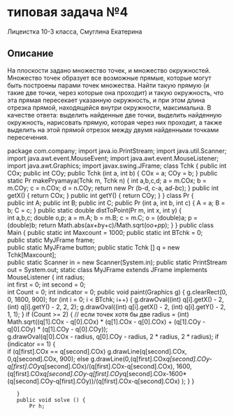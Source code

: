 # типовая задача №4

Лицеистка 10-3 класса, Смуглина Екатерина

## Описание

На плоскости задано множество точек, и множество окружностей. Множество точек образует все возможные прямые, которые могут быть построены парами точек множества. Найти такую прямую (и такие две точки, через которые она проходит) и такую окружность, что эта прямая пересекает указанную окружность, и при этом длина отрезка прямой, находящейся внутри окружности, максимальна. В качестве ответа: выделить найденные две точки, выделить найденную окружность, нарисовать прямую, которая через них проходит, а также выделить на этой прямой отрезок между двумя найденными точками пересечения.

package com.company;
import java.io.PrintStream;
import java.util.Scanner;
import java.awt.event.MouseEvent;
import java.awt.event.MouseListener;
import java.awt.Graphics;
import javax.swing.JFrame;
class Tchk { 
   public int COx;
   public int COy;
   public Tchk (int a, int b) {
       COx = a;
       COy = b;
   }
   public static Pr makePryamaya(Tchk m, Tchk n) { 
       int a,b,c,d;
       a = m.COx;
       b = m.COy;
       c = n.COx;
       d = n.COy;
       return new Pr (b-d, c-a, a*d-b*c);
   }
   public int getX() {
       return COx;
   }
   public int getY() {
       return COy;
   }
}
class Pr {      
   public int A;
   public int B;
   public int C;
   public Pr (int a, int b, int c) {
       A = a;
       B = b;
       C = c;
   }
   public static double distToPoint(Pr m, int x, int y) {  
       int a,b,c;
       double o,p;
       a = m.A;
       b = m.B;
       c = m.C;
       o = (double)a;
       p = (double)b;
       return Math.abs(a*x+b*y+c)/Math.sqrt(o*o+p*p);
   }
}
public class Main {
   public static int Maxcount = 1000; 
   public static int BTchk = 0;      
   public static MyJFrame frame;     
   public static MyJFrame button;
   public static Tchk [] q = new Tchk[Maxcount];  
   public static Scanner in = new Scanner(System.in);
   public static PrintStream out = System.out;
   static class MyJFrame extends JFrame implements MouseListener {
       int radius;      
       int first = 0; 
       int second = 0;    
       int Count = 0; 
       int indicator = 0; 
       public void paint(Graphics g) {
           g.clearRect(0, 0, 1600, 900); 
           for (int i = 0; i < BTchk; i++)
           {
               g.drawOval((int) q[i].getX() - 2, (int) q[i].getY() - 2, 2, 2); 
               g.drawOval((int) q[i].getX() - 2, (int) q[i].getY() - 2, 1, 1);            }
           if (Count >= 2) { // если точек хотя бы две
                   radius = (int) Math.sqrt((q[1].COx - q[0].COx) * (q[1].COx - q[0].COx) + (q[1].COy - q[0].COy) * (q[1].COy - q[0].COy));  
               g.drawOval(q[0].COx - radius, q[0].COy - radius, 2 * radius, 2 * radius); 
               if (indicator == 1) {     
                   if (q[first].COx == q[second].COx)
                       g.drawLine(q[second].COx, 0,q[second].COx, 900); 
                   else
                   g.drawLine(0,(q[first].COx*q[second].COy-q[first].COy*q[second].COx)/(q[first].COx-q[second].COx), 1600,(q[first].COx*q[second].COy-q[first].COy*q[second].COx-1600*(q[second].COy-q[first].COy))/(q[first].COx-q[second].COx) ); 
               }
           }

       }
       public void solve () {
           Pr h; 

